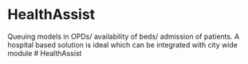 # HealthAssist
Queuing models in OPDs/ availability of beds/ admission of patients. A hospital based solution is ideal which can be integrated with city wide module
#   H e a l t h A s s i s t  
 